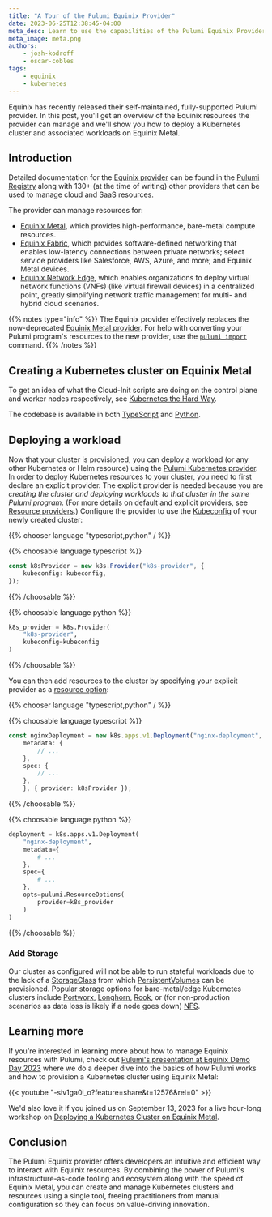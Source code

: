```yaml
---
title: "A Tour of the Pulumi Equinix Provider"
date: 2023-06-25T12:38:45-04:00
meta_desc: Learn to use the capabilities of the Pulumi Equinix Provider, including how to deploy Kubernetes on Equinix Metal.
meta_image: meta.png
authors:
    - josh-kodroff
    - oscar-cobles
tags:
    - equinix
    - kubernetes
---
```


Equinix has recently released their self-maintained, fully-supported Pulumi provider. In this post, you'll get an overview of the Equinix resources the provider can manage and we'll show you how to deploy a Kubernetes cluster and associated workloads on Equinix Metal.

<!--more-->

## Introduction

Detailed documentation for the [Equinix provider](https://www.pulumi.com/registry/packages/equinix/) can be found in the [Pulumi Registry](https://www.pulumi.com/registry/) along with 130+ (at the time of writing) other providers that can be used to manage cloud and SaaS resources.

The provider can manage resources for:

- [Equinix Metal](https://www.equinix.com/products/digital-infrastructure-services/equinix-metal), which provides high-performance, bare-metal compute resources.
- [Equinix Fabric](https://www.equinix.com/products/digital-infrastructure-services/equinix-fabric), which provides software-defined networking that enables low-latency connections between private networks; select service providers like Salesforce, AWS, Azure, and more; and Equinix Metal devices.
- [Equinix Network Edge](https://www.equinix.com/products/digital-infrastructure-services/network-edge), which enables organizations to deploy virtual network functions (VNFs) (like virtual firewall devices) in a centralized point, greatly simplifying network traffic management for multi- and hybrid cloud scenarios.

{{% notes type="info" %}}
The Equinix provider effectively replaces the now-deprecated [Equinix Metal provider](https://www.pulumi.com/registry/packages/equinix-metal/). For help with converting your Pulumi program's resources to the new provider, use the [`pulumi import`](https://www.pulumi.com/docs/cli/commands/pulumi_import/) command.
{{% /notes %}}

## Creating a Kubernetes cluster on Equinix Metal

To get an idea of what the Cloud-Init scripts are doing on the control plane and worker nodes respectively, see [Kubernetes the Hard Way](https://github.com/kelseyhightower/kubernetes-the-hard-way).

The codebase is available in both [TypeScript](https://github.com/equinix-labs/pulumi-equinix-kubernetes-cluster/tree/main/nodejs) and [Python](https://github.com/equinix-labs/pulumi-equinix-kubernetes-cluster/tree/main/python).

## Deploying a workload

Now that your cluster is provisioned, you can deploy a workload (or any other Kubernetes or Helm resource) using the [Pulumi Kubernetes provider](https://www.pulumi.com/registry/packages/kubernetes/). In order to deploy Kubernetes resources to your cluster, you need to first declare an explicit provider. The explicit provider is needed because you are _creating the cluster and deploying workloads to that cluster in the same Pulumi program_. (For more details on default and explicit providers, see [Resource providers](https://www.pulumi.com/docs/concepts/resources/providers/).) Configure the provider to use the [Kubeconfig](https://kubernetes.io/docs/concepts/configuration/organize-cluster-access-kubeconfig/) of your newly created cluster:

{{% chooser language "typescript,python" / %}}

{{% choosable language typescript %}}

```typescript
const k8sProvider = new k8s.Provider("k8s-provider", {
    kubeconfig: kubeconfig,
});
```

{{% /choosable %}}

{{% choosable language python %}}

```python
k8s_provider = k8s.Provider(
    "k8s-provider",
    kubeconfig=kubeconfig
)
```

{{% /choosable %}}

You can then add resources to the cluster by specifying your explicit provider as a [resource option](https://www.pulumi.com/docs/concepts/options/):

{{% chooser language "typescript,python" / %}}

{{% choosable language typescript %}}

```typescript
const nginxDeployment = new k8s.apps.v1.Deployment("nginx-deployment", {
    metadata: {
        // ...
    },
    spec: {
        // ...
    },
    }, { provider: k8sProvider });
```

{{% /choosable %}}

{{% choosable language python %}}

```python
deployment = k8s.apps.v1.Deployment(
    "nginx-deployment",
    metadata={
        # ...
    },
    spec={
        # ...
    },
    opts=pulumi.ResourceOptions(
        provider=k8s_provider
    )
)
```

{{% /choosable %}}

### Add Storage

Our cluster as configured will not be able to run stateful workloads due to the lack of a [StorageClass](https://kubernetes.io/docs/concepts/storage/storage-classes/) from which [PersistentVolumes](https://kubernetes.io/docs/concepts/storage/persistent-volumes/) can be provisioned. Popular storage options for bare-metal/edge Kubernetes clusters include [Portworx](https://www.purestorage.com/products/cloud-native-applications/portworx.html), [Longhorn](https://longhorn.io/), [Rook](https://rook.io/), or (for non-production scenarios as data loss is likely if a node goes down) [NFS](https://kubernetes.io/docs/concepts/storage/storage-classes/#nfs).

## Learning more

If you're interested in learning more about how to manage Equinix resources with Pulumi, check out [Pulumi's presentation at Equinix Demo Day 2023](https://youtu.be/-siv1ga0l_o) where we do a deeper dive into the basics of how Pulumi works and how to provision a Kubernetes cluster using Equinix Metal:

{{< youtube "-siv1ga0l_o?feature=share&t=12576&rel=0" >}}

We'd also love it if you joined us on September 13, 2023 for a live hour-long workshop on [Deploying a Kubernetes Cluster on Equinix Metal](https://www.pulumi.com/resources/deploying-a-kubernetes-cluster-on-equinix-metal/).

## Conclusion

The Pulumi Equinix provider offers developers an intuitive and efficient way to interact with Equinix resources. By combining the power of Pulumi's infrastructure-as-code tooling and ecosystem along with the speed of Equinix Metal, you can create and manage Kubernetes clusters and resources using a single tool, freeing practitioners from manual configuration so they can focus on value-driving innovation.
